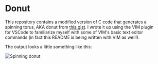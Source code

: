 # Donut

This repository contains a modified version of C code that generates a spinning torus, AKA donut from [this gist](https://gist.github.com/gcr/1075131). I wrote it up using the VIM plugin for VSCode to familiarize myself with some of VIM's basic text editor commands (in fact this README is being written with VIM as well!).

The output looks a little something like this:

![Spinning donut](https://i.imgur.com/0uCgIsw.gif)

